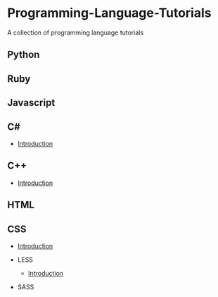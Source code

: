 # Programming-Language-Tutorials
A collection of programming language tutorials

## Python

## Ruby

## Javascript

## C#

- [Introduction](https://www.youtube.com/watch?v=Jlbs8ly6OKA&list=PL76809ED684A081F3)

## C++

- [Introduction](https://www.youtube.com/watch?v=1MKhigIml3E&list=PLmpc3xvYSk4wDCP5zjt2QQXe8-JGHa4Kt&index=1) 

## HTML

## CSS

- [Introduction](https://www.youtube.com/watch?v=s7ONvIgOWdM&list=PLqGj3iMvMa4IOmy04kDxh_hqODMqoeeCy&index=1)

- LESS
	- [Introduction](https://www.youtube.com/watch?v=5mgsQ2csCIU)
- SASS
